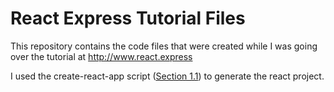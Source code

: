# React Express Tutorial Files

This repository contains the code files that were created while I was going over the tutorial at http://www.react.express

I used the create-react-app script ([Section 1.1](http://www.react.express/quick_start)) to generate the react project.

